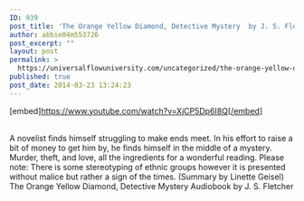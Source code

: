 ```yaml
---
ID: 939
post_title: 'The Orange Yellow Diamond, Detective Mystery  by J. S. Fletcher'
author: abbie04m553726
post_excerpt: ""
layout: post
permalink: >
  https://universalflowuniversity.com/uncategorized/the-orange-yellow-diamond-detective-mystery-by-j-s-fletcher/
published: true
post_date: 2014-03-23 13:24:23
---
```

[embed]https://www.youtube.com/watch?v=XjCP5Dp6I8Q[/embed]</br></br>
<p>A novelist finds himself struggling to make ends meet. In his effort to raise a bit of money to get him by, he finds himself in the middle of a mystery. Murder, theft, and love, all the ingredients for a wonderful reading. Please note: There is some stereotyping of ethnic groups however it is presented without malice but rather a sign of the times. (Summary by Linette Geisel) 
The Orange Yellow Diamond, Detective Mystery Audiobook by J. S. Fletcher</p>